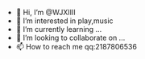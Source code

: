 - 👋 Hi, I’m @WJXIIII
- 👀 I’m interested in play,music 
- 🌱 I’m currently learning ...
- 💞️ I’m looking to collaborate on ...
- 📫 How to reach me qq:2187806536

<!---
WJXIIII/WJXIIII is a ✨ special ✨ repository because its `README.md` (this file) appears on your GitHub profile.
You can click the Preview link to take a look at your changes.
--->
